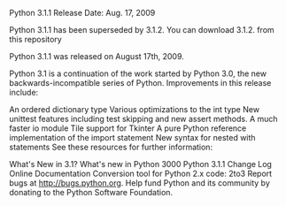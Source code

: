 Python 3.1.1
Release Date: Aug. 17, 2009

Python 3.1.1 has been superseded by 3.1.2. You can download 3.1.2. from this repository 

Python 3.1.1 was released on August 17th, 2009.

Python 3.1 is a continuation of the work started by Python 3.0, the new backwards-incompatible series of Python. Improvements in this release include:

An ordered dictionary type
Various optimizations to the int type
New unittest features including test skipping and new assert methods.
A much faster io module
Tile support for Tkinter
A pure Python reference implementation of the import statement
New syntax for nested with statements
See these resources for further information:

What's New in 3.1?
What's new in Python 3000
Python 3.1.1 Change Log
Online Documentation
Conversion tool for Python 2.x code: 2to3
Report bugs at http://bugs.python.org.
Help fund Python and its community by donating to the Python Software Foundation.
